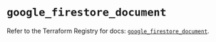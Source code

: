 # `google_firestore_document`

Refer to the Terraform Registry for docs: [`google_firestore_document`](https://registry.terraform.io/providers/hashicorp/google-beta/5.42.0/docs/resources/google_firestore_document).
